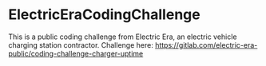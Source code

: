 # ElectricEraCodingChallenge
This is a public coding challenge from Electric Era, an electric vehicle charging station contractor.
Challenge here: https://gitlab.com/electric-era-public/coding-challenge-charger-uptime
